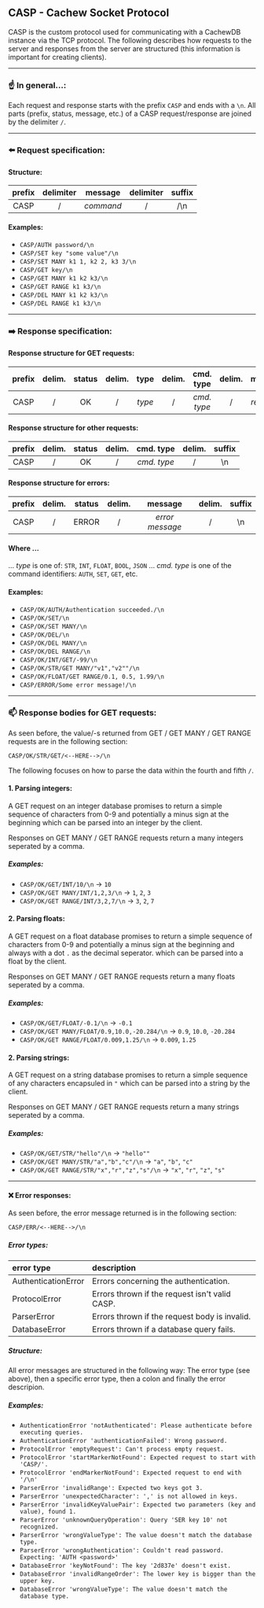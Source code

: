 
## CASP - Cachew Socket Protocol

CASP is the custom protocol used for communicating with a CachewDB instance via the TCP protocol. The following describes how requests to the server and responses from the server are structured (this information is important for creating clients).

---

### :point_up: In general...:
Each request and response starts with the prefix ``CASP`` and ends with a ``\n``. All parts (prefix, status, message, etc.) of a CASP request/response are joined by the delimiter ``/``.

---

### :arrow_left: Request specification:
#### Structure:
| prefix | delimiter | message | delimiter |suffix |
|:-------:|:-------:|:-------:|:-------:|:-------:|
| CASP | / | *command* | / | /\n |

#### Examples:
- ``CASP/AUTH password/\n``
- ``CASP/SET key "some value"/\n``
- ``CASP/SET MANY k1 1, k2 2, k3 3/\n``
- ``CASP/GET key/\n``
- ``CASP/GET MANY k1 k2 k3/\n``
- ``CASP/GET RANGE k1 k3/\n``
- ``CASP/DEL MANY k1 k2 k3/\n``
- ``CASP/DEL RANGE k1 k3/\n``

---

### :arrow_right: Response specification:
#### Response structure for GET requests:
   | prefix | delim. | status | delim. | type | delim. | cmd. type | delim. | message | delim. | suffix |
   |:-------:|:-------:|:-------:|:-------:|:-------:|:-------:|:-------:|:-------:|:-------:|:-------:|:-------:|
   | CASP | / | OK | / | *type* | / | *cmd. type* | / | *response* | / | \n |

#### Response structure for other requests:
   | prefix | delim. | status | delim. | cmd. type | delim. | suffix |
   |:-------:|:-------:|:-------:|:-------:|:-------:|:-------:|:-------:|
   | CASP | / | OK | / | *cmd. type* | / | \n |

#### Response structure for errors:
   | prefix | delim. | status | delim. | message | delim. | suffix |
   |:-------:|:-------:|:-------:|:-------:|:-------:|:-------:|:-------:|
   | CASP | / | ERROR | / | *error message* | / | \n |

#### Where ...
... *type* is one of: 
``STR``, ``INT``, ``FLOAT``, ``BOOL``, ``JSON``
... *cmd. type* is one of the command identifiers:
``AUTH``, ``SET``, ``GET``, etc.

#### Examples:
- ``CASP/OK/AUTH/Authentication succeeded./\n``
- ``CASP/OK/SET/\n``
- ``CASP/OK/SET MANY/\n``
- ``CASP/OK/DEL/\n``
- ``CASP/OK/DEL MANY/\n``
- ``CASP/OK/DEL RANGE/\n``
- ``CASP/OK/INT/GET/-99/\n``
- ``CASP/OK/STR/GET MANY/"v1","v2""/\n``
- ``CASP/OK/FLOAT/GET RANGE/0.1, 0.5, 1.99/\n``
- ``CASP/ERROR/Some error message!/\n``

---

### :mailbox: Response bodies for GET requests:
As seen before, the value/-s returned from GET / GET MANY / GET RANGE requests are in the following section:
```
CASP/OK/STR/GET/<--HERE-->/\n
```

The following focuses on how to parse the data within the fourth and fifth ``/``.

#### 1. Parsing integers:
A GET request on an integer database promises to return a simple sequence of characters from 0-9 and potentially a minus sign at the beginning which can be parsed into an integer by the client.

Responses on GET MANY / GET RANGE requests return a many integers seperated by a comma.

##### Examples: 
- ``CASP/OK/GET/INT/10/\n`` -> ``10``
- ``CASP/OK/GET MANY/INT/1,2,3/\n`` -> ``1``, ``2``, ``3``
- ``CASP/OK/GET RANGE/INT/3,2,7/\n`` -> ``3``, ``2``, ``7``

#### 2. Parsing floats:
A GET request on a float database promises to return a simple sequence of characters from 0-9 and potentially a minus sign at the beginning and always with a dot ``.`` as the decimal seperator. which can be parsed into a float by the client.

Responses on GET MANY / GET RANGE requests return a many floats seperated by a comma.

##### Examples: 
- ``CASP/OK/GET/FLOAT/-0.1/\n`` -> ``-0.1``
- ``CASP/OK/GET MANY/FLOAT/0.9,10.0,-20.284/\n`` -> ``0.9``, ``10.0``, ``-20.284``
- ``CASP/OK/GET RANGE/FLOAT/0.009,1.25/\n`` -> ``0.009``, ``1.25``

#### 2. Parsing strings:
A GET request on a string database promises to return a simple sequence of any characters encapsuled in ``"`` which can be parsed into a string by the client.

Responses on GET MANY / GET RANGE requests return a many strings seperated by a comma.

##### Examples: 
- ``CASP/OK/GET/STR/"hello"/\n`` -> ``"hello""``
- ``CASP/OK/GET MANY/STR/"a","b","c"/\n`` -> ``"a"``, ``"b"``, ``"c"``
- ``CASP/OK/GET RANGE/STR/"x","r","z","s"/\n`` -> ``"x"``, ``"r"``, ``"z"``, ``"s"``

---

#### ❌ Error responses:
As seen before, the error message returned is in the following section:
```
CASP/ERR/<--HERE-->/\n
```

##### Error types:
| error type | description |
|:-------|:-------|
| AuthenticationError | Errors concerning the authentication. |
| ProtocolError | Errors thrown if the request isn't valid CASP. |
| ParserError | Errors thrown if the request body is invalid. |
| DatabaseError | Errors thrown if a database query fails. |

##### Structure:
All error messages are structured in the following way:
The error type (see above), then a specific error type, then a colon and finally the error descripion.

##### Examples:
- ``AuthenticationError 'notAuthenticated': Please authenticate before executing queries.``
- ``AuthenticationError 'authenticationFailed': Wrong password.``
- ``ProtocolError 'emptyRequest': Can't process empty request.``
- ``ProtocolError 'startMarkerNotFound': Expected request to start with 'CASP/'.``
- ``ProtocolError 'endMarkerNotFound': Expected request to end with '/\n'``
- ``ParserError 'invalidRange': Expected two keys got 3.``
- ``ParserError 'unexpectedCharacter': ',' is not allowed in keys.``
- ``ParserError 'invalidKeyValuePair': Expected two parameters (key and value), found 1.``
- ``ParserError 'unknownQueryOperation': Query 'SER key 10' not recognized.``
- ``ParserError 'wrongValueType': The value doesn't match the database type.``
- ``ParserError 'wrongAuthentication': Couldn't read password. Expecting: 'AUTH <password>'``
- ``DatabaseError 'keyNotFound': The key '2d837e' doesn't exist.``
- ``DatabaseError 'invalidRangeOrder': The lower key is bigger than the upper key.``
- ``DatabaseError 'wrongValueType': The value doesn't match the database type.``

